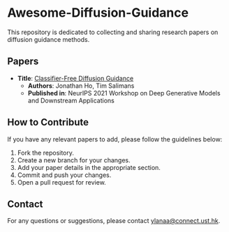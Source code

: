 # Awesome-Diffusion-Guidance
This repository is dedicated to collecting and sharing research papers on diffusion guidance methods.

## Papers

- **Title**: [Classifier-Free Diffusion Guidance](https://arxiv.org/abs/2207.12598)
  - **Authors**: Jonathan Ho, Tim Salimans
  - **Published in**: NeurIPS 2021 Workshop on Deep Generative Models and Downstream Applications

## How to Contribute
If you have any relevant papers to add, please follow the guidelines below:
1. Fork the repository.
2. Create a new branch for your changes.
3. Add your paper details in the appropriate section.
4. Commit and push your changes.
5. Open a pull request for review.

## Contact
For any questions or suggestions, please contact [ylanaa@connect.ust.hk](ylan:ylanaa@connect.ust.hk).

